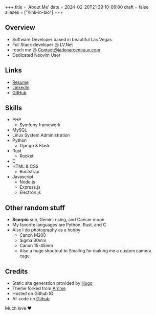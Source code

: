 +++
title = 'About Me'
date = 2024-02-20T21:29:10-06:00
draft = false
aliases = ["/link-in-bio"]
+++
## Overview
- Software Developer based in beautiful Las Vegas
- Full Stack developer @ LV.Net
- reach me @ Contact@jadenarceneaux.com
- Dedicated Neovim User

## Links
- [Resume](/Resume.pdf)
- [LinkedIn](https://www.linkedin.com/in/jaden-arceneaux/)
- [GitHub](https://github.com/jadens-arc)

## Skills
- PHP 
  - Symfony framework
- MySQL
- Linux System Administration
- Python
  - Django & Flask
- Rust
  - Rocket
- C
- HTML & CSS
  - Bootstrap
- Javascript
  - Node.js
  - Express.js
  - Electron.js


## Other random stuff
- **Scorpio** sun, Gemini rising, and Cancer moon
- My favorite languages are Python, Rust, and C
- Also I do photography as a hobby
  - Canon M200
  - Sigma 30mm
  - Canon 15-45mm
  - Also a huge shoutout to Smallrig for making me a custom camera cage

## Credits
- Static site generation provided by [Hugo](https://gohugo.io)
- Theme forked from [Archie](https://github.com/authul/archie)
- Hosted on Github IO
- All code on [Github](https://github.com/jadens-arc/jadens-arc.github.io)

Much love ❤️